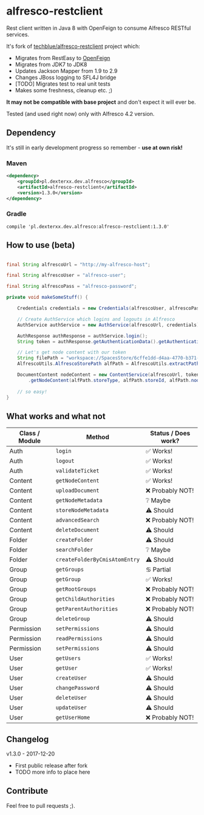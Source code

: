 alfresco-restclient
===================

Rest client written in Java 8 with OpenFeign to consume Alfresco RESTful services.

It's fork of [techblue/alfresco-restclient](https://github.com/techblue/alfresco-restclient) project which:
* Migrates from RestEasy to [OpenFeign](https://github.com/OpenFeign/feign)
* Migrates from JDK7 to JDK8
* Updates Jackson Mapper from 1.9 to 2.9
* Changes JBoss logging to SFL4J bridge
* [TODO] Migrates test to real unit tests
* Makes some freshness, cleanup etc. ;)

**It may not be compatible with base project** and don't expect it will ever be.

Tested (and used right now) only with Alfresco 4.2 version.

## Dependency

It's still in early development progress so remember - **use at own risk!**

### Maven

```xml
<dependency>
    <groupId>pl.dexterxx.dev.alfresco</groupId>
    <artifactId>alfresco-restclient</artifactId>
    <version>1.3.0</version>
</dependency>
```
### Gradle

```
compile 'pl.dexterxx.dev.alfresco:alfresco-restclient:1.3.0'
```

## How to use (beta)

```java

final String alfrescoUrl = "http://my-alfresco-host";

final String alfrescoUser = "alfresco-user";

final String alfrescoPass = "alfresco-password";

private void makeSomeStuff() {

    Credentials credentials = new Credentials(alfrescoUser, alfrescoPass);

    // Create AuthService which logins and logouts in Alfresco
    AuthService authService = new AuthService(alfrescoUrl, credentials);

    AuthResponse authResponse = authService.login();
    String token = authResponse.getAuthenticationData().getAuthenticationToken();

    // Let's get node content with our token
    String filePath = "workspace://SpacesStore/6cffe1dd-d4aa-4770-b371-7c9b4c808cc9";
    AlfrescoUtils.AlfrescoStorePath alfPath = AlfrescoUtils.extractPath(filePath);

    DocumentContent nodeContent = new ContentService(alfrescoUrl, token)
        .getNodeContent(alfPath.storeType, alfPath.storeId, alfPath.nodeId);
    
    // so easy!
}

```

## What works and what not

| Class / Module   |  Method                                |  Status / Does work? |  
| ---------------- | -------------------------------------- | -------------------- |
| Auth             | `login`                                |  ✅ Works!           |
| Auth             | `logout`                               |  ✅ Works!           |
| Auth             | `validateTicket`                       |  ✅ Works!           |
| Content          | `getNodeContent`                       |  ✅ Works!           |
| Content          | `uploadDocument`                       |  ❌ Probably NOT!    |
| Content          | `getNodeMetadata`                      |  ❔ Maybe            |
| Content          | `storeNodeMetadata`                    |  ⚠️ Should          |
| Content          | `advancedSearch`                       |  ❌ Probably NOT!    |
| Content          | `deleteDocument`                       |  ⚠️ Should          |
| Folder           | `createFolder`                         |  ⚠️ Should          |
| Folder           | `searchFolder`                         |  ❔ Maybe            |
| Folder           | `createFolderByCmisAtomEntry`          |  ⚠️ Should          |
| Group            | `getGroups`                            |  ♋ Partial          |
| Group            | `getGroup`                             |  ✅ Works!           |
| Group            | `getRootGroups`                        |  ❌ Probably NOT!    |
| Group            | `getChildAuthorities`                  |  ❌ Probably NOT!    |
| Group            | `getParentAuthorities`                 |  ❌ Probably NOT!    |
| Group            | `deleteGroup`                          |  ⚠️ Should          |
| Permission       | `setPermissions`                       |  ⚠️ Should          |
| Permission       | `readPermissions`                      |  ⚠️ Should          |
| Permission       | `setPermissions`                       |  ⚠️ Should          |
| User             | `getUsers`                             |  ✅ Works!           |
| User             | `getUser`                              |  ✅ Works!           |
| User             | `createUser`                           |  ⚠️ Should          |
| User             | `changePassword`                       |  ⚠️ Should          |
| User             | `deleteUser`                           |  ⚠️ Should          |
| User             | `updateUser`                           |  ⚠️ Should          |
| User             | `getUserHome`                          |  ❌ Probably NOT!    |

## Changelog

v1.3.0 - 2017-12-20
* First public release after fork
* TODO more info to place here

## Contribute

Feel free to pull requests ;).
